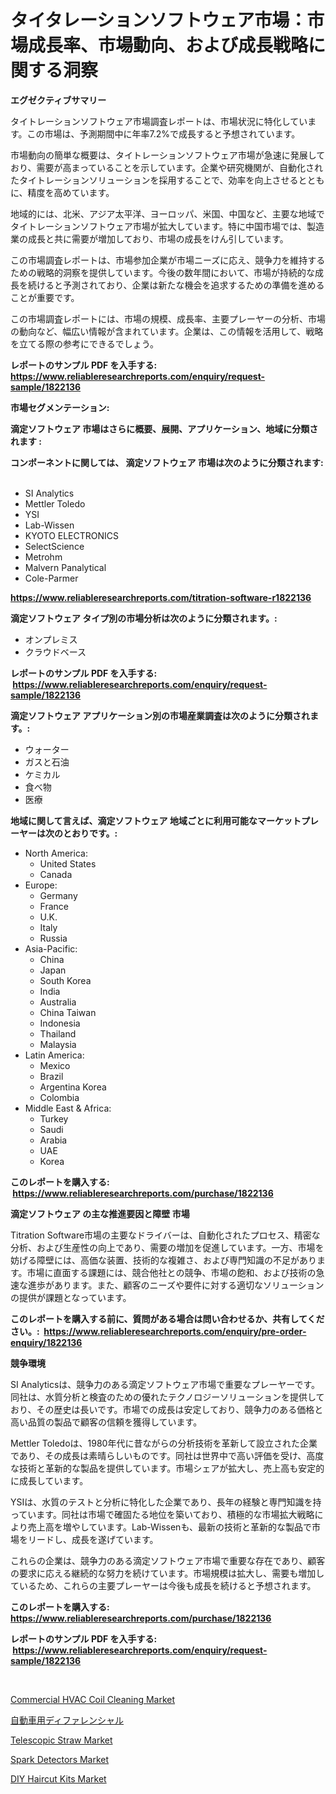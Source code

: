 <p><h1>タイタレーションソフトウェア市場：市場成長率、市場動向、および成長戦略に関する洞察</h1></p><p><strong>エグゼクティブサマリー</strong></p>
<p><p>タイトレーションソフトウェア市場調査レポートは、市場状況に特化しています。この市場は、予測期間中に年率7.2%で成長すると予想されています。</p><p>市場動向の簡単な概要は、タイトレーションソフトウェア市場が急速に発展しており、需要が高まっていることを示しています。企業や研究機関が、自動化されたタイトレーションソリューションを採用することで、効率を向上させるとともに、精度を高めています。</p><p>地域的には、北米、アジア太平洋、ヨーロッパ、米国、中国など、主要な地域でタイトレーションソフトウェア市場が拡大しています。特に中国市場では、製造業の成長と共に需要が増加しており、市場の成長をけん引しています。</p><p>この市場調査レポートは、市場参加企業が市場ニーズに応え、競争力を維持するための戦略的洞察を提供しています。今後の数年間において、市場が持続的な成長を続けると予測されており、企業は新たな機会を追求するための準備を進めることが重要です。</p><p>この市場調査レポートには、市場の規模、成長率、主要プレーヤーの分析、市場の動向など、幅広い情報が含まれています。企業は、この情報を活用して、戦略を立てる際の参考にできるでしょう。</p></p>
<p><strong>レポートのサンプル PDF を入手する: <a href="https://www.reliableresearchreports.com/enquiry/request-sample/1822136">https://www.reliableresearchreports.com/enquiry/request-sample/1822136</a></strong></p>
<p><strong>市場セグメンテーション:</strong></p>
<p><strong> 滴定ソフトウェア 市場はさらに概要、展開、アプリケーション、地域に分類されます :</strong></p>
<p><strong>コンポーネントに関しては、 滴定ソフトウェア 市場は次のように分類されます: &nbsp;</strong></p>
<p><ul><li>SI Analytics</li><li>Mettler Toledo</li><li>YSI</li><li>Lab-Wissen</li><li>KYOTO ELECTRONICS</li><li>SelectScience</li><li>Metrohm</li><li>Malvern Panalytical</li><li>Cole-Parmer</li></ul></p>
<p><strong><a href="https://www.reliableresearchreports.com/titration-software-r1822136">https://www.reliableresearchreports.com/titration-software-r1822136</a></strong></p>
<p><strong> 滴定ソフトウェア タイプ別の市場分析は次のように分類されます。:</strong></p>
<p><ul><li>オンプレミス</li><li>クラウドベース</li></ul></p>
<p><strong>レポートのサンプル PDF を入手する: &nbsp;<a href="https://www.reliableresearchreports.com/enquiry/request-sample/1822136">https://www.reliableresearchreports.com/enquiry/request-sample/1822136</a></strong></p>
<p><strong> 滴定ソフトウェア アプリケーション別の市場産業調査は次のように分類されます。:</strong></p>
<p><ul><li>ウォーター</li><li>ガスと石油</li><li>ケミカル</li><li>食べ物</li><li>医療</li></ul></p>
<p><strong>地域に関して言えば、滴定ソフトウェア 地域ごとに利用可能なマーケットプレーヤーは次のとおりです。:</strong></p>
<p><ul>
    <li>
        North America:
        <ul>
            <li>United States</li>
            <li>Canada</li>
        </ul>
    </li>
    <li>
        Europe:
        <ul>
            <li>Germany</li>
            <li>France</li>
            <li>U.K.</li>
            <li>Italy</li>
            <li>Russia</li>
        </ul>
    </li>
    <li>
        Asia-Pacific:
        <ul>
            <li>China</li>
            <li>Japan</li>
            <li>South Korea</li>
            <li>India</li>
            <li>Australia</li>
            <li>China Taiwan</li>
            <li>Indonesia</li>
            <li>Thailand</li>
            <li>Malaysia</li>
        </ul>
    </li>
    <li>
        Latin America:
        <ul>
            <li>Mexico</li>
            <li>Brazil</li>
            <li>Argentina Korea</li>
            <li>Colombia</li>
        </ul>
    </li>
    <li>
        Middle East & Africa:
        <ul>
            <li>Turkey</li>
            <li>Saudi</li>
            <li>Arabia</li>
            <li>UAE</li>
            <li>Korea</li>
        </ul>
    </li>
    </ul></p>
<p><strong>このレポートを購入する: &nbsp;<a href="https://www.reliableresearchreports.com/purchase/1822136">https://www.reliableresearchreports.com/purchase/1822136</a></strong></p>
<p><strong>滴定ソフトウェア の主な推進要因と障壁 市場</strong></p>
<p><p>Titration Software市場の主要なドライバーは、自動化されたプロセス、精密な分析、および生産性の向上であり、需要の増加を促進しています。一方、市場を妨げる障壁には、高価な装置、技術的な複雑さ、および専門知識の不足があります。市場に直面する課題には、競合他社との競争、市場の飽和、および技術の急速な進歩があります。また、顧客のニーズや要件に対する適切なソリューションの提供が課題となっています。</p></p>
<p><strong>このレポートを購入する前に、質問がある場合は問い合わせるか、共有してください。:&nbsp; <a href="https://www.reliableresearchreports.com/enquiry/pre-order-enquiry/1822136">https://www.reliableresearchreports.com/enquiry/pre-order-enquiry/1822136</a></strong></p>
<p><strong>競争環境</strong></p>
<p><p>SI Analyticsは、競争力のある滴定ソフトウェア市場で重要なプレーヤーです。同社は、水質分析と検査のための優れたテクノロジーソリューションを提供しており、その歴史は長いです。市場での成長は安定しており、競争力のある価格と高い品質の製品で顧客の信頼を獲得しています。</p><p>Mettler Toledoは、1980年代に昔ながらの分析技術を革新して設立された企業であり、その成長は素晴らしいものです。同社は世界中で高い評価を受け、高度な技術と革新的な製品を提供しています。市場シェアが拡大し、売上高も安定的に成長しています。</p><p>YSIは、水質のテストと分析に特化した企業であり、長年の経験と専門知識を持っています。同社は市場で確固たる地位を築いており、積極的な市場拡大戦略により売上高を増やしています。Lab-Wissenも、最新の技術と革新的な製品で市場をリードし、成長を遂げています。</p><p>これらの企業は、競争力のある滴定ソフトウェア市場で重要な存在であり、顧客の要求に応える継続的な努力を続けています。市場規模は拡大し、需要も増加しているため、これらの主要プレーヤーは今後も成長を続けると予想されます。</p></p>
<p><strong>このレポートを購入する: &nbsp; <a href="https://www.reliableresearchreports.com/purchase/1822136">https://www.reliableresearchreports.com/purchase/1822136</a></strong></p>
<p><strong>レポートのサンプル PDF を入手する: &nbsp;<a href="https://www.reliableresearchreports.com/enquiry/request-sample/1822136">https://www.reliableresearchreports.com/enquiry/request-sample/1822136</a></strong><strong></strong></p>
<p>&nbsp;</p>
<p><p><a href="https://bubble-tree-ea4.notion.site/Commercial-HVAC-Coil-Cleaning-Market-Focuses-on-Market-Share-Size-and-Projected-Forecast-Till-2031-01e8e589a7c1429e8d5330d925eedea7">Commercial HVAC Coil Cleaning Market</a></p><p><a href="https://medium.com/@nicholasallan19/%E8%87%AA%E5%8B%95%E8%BB%8A%E3%83%87%E3%82%A3%E3%83%95%E3%82%A1%E3%83%AC%E3%83%B3%E3%82%B7%E3%83%A3%E3%83%AB%E5%B8%82%E5%A0%B4%E3%81%AE%E8%A6%8F%E6%A8%A1%E3%81%A8%E5%B8%82%E5%A0%B4%E5%8B%95%E5%90%91-%E5%AE%8C%E5%85%A8%E3%81%AA%E7%94%A3%E6%A5%AD%E6%A6%82%E8%A6%81-2024%E5%B9%B4-2031%E5%B9%B4-1bb189a84d5b">自動車用ディファレンシャル</a></p><p><a href="https://www.linkedin.com/pulse/telescopic-straw-market-exploring-share-trends-future-growth-1ox1e?trackingId=UO12XOrO4c%2B%2FvW0pZyxgBg%3D%3D">Telescopic Straw Market</a></p><p><a href="https://view.publitas.com/reportprime-1/spark-detectors-market-trends-and-market-analysis-forecasted-for-period-2024-2031/">Spark Detectors Market</a></p><p><a href="https://www.linkedin.com/pulse/diy-haircut-kits-market-size-cagr-trends-2024-2030-super-researcher-ro1ue?trackingId=G78iUoFk%2BQgRdJGq2xnwkg%3D%3D">DIY Haircut Kits Market</a></p></p>